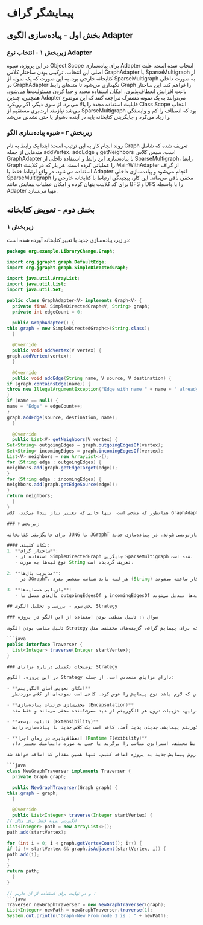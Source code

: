 # پیمایشگر گراف

## بخش اول - پیاده‌سازی الگوی Adapter

### زیربخش ۱ - انتخاب نوع Adapter

در این پروژه، شیوه Object Scope برای پیاده‌سازی Adapter انتخاب شده است. علت اصلی این انتخاب، ترکیبی بودن ساختار کلاس GraphAdapter با SparseMultigraph از کتابخانه خارجی بود. به این صورت که یک نمونه از SparseMultigraph به صورت داخلی در GraphAdapter نگهداری می‌شود تا متدهای رابط Graph را فراهم کند. این ساختار باعث افزایش انعطاف‌پذیری، امکان استفاده مجدد و جدا کردن مسئولیت‌ها می‌شود. همچنین، چندین Adapter می‌توانند به یک نمونه مشترک مراجعه کنند که این موضوع قابلیت استفاده مجدد را بالا می‌برد. از سوی دیگر، اگر رویکرد Class Scope انتخاب می‌شد نیازمند ارث‌بری مستقیم از SparseMultigraph بود که انعطاف را کم و وابستگی را زیاد می‌کرد و جایگزینی کتابخانه پایه در آینده دشوار یا حتی نشدنی می‌شد.

### زیربخش ۲ - شیوه پیاده‌سازی الگو

روند انجام کار به این ترتیب است: ابتدا یک رابط به نام Graph<V> تعریف شده که شامل متدهایی از جمله addVertex، addEdge و getNeighbors است. سپس کلاس GraphAdapter با پیاده‌سازی این رابط و استفاده داخلی از SparseMultigraph، رابط Graph را عملیاتی کرده است. هر بار که در کلاینت MainWithAdapter از گراف استفاده می‌شود، در واقع ارتباط فقط با Adapter انجام می‌شود و پیاده‌سازی داخلی SparseMultigraph مخفی باقی می‌ماند. این کار، پیچیدگی ارتباط با کتابخانه خارجی را برای کد کلاینت پنهان کرده و امکان عملیات پیمایش مانند BFS و DFS را با واسطه Adapter مهیا می‌سازد.

## بخش دوم - تعویض کتابخانه

### زیربخش ۱

در زیر، پیاده‌سازی جدید با تغییر کتابخانه آورده شده است:

```java
package org.example.LibraryChange.Graph;

import org.jgrapht.graph.DefaultEdge;
import org.jgrapht.graph.SimpleDirectedGraph;

import java.util.ArrayList;
import java.util.List;
import java.util.Set;

public class GraphAdapter<V> implements Graph<V> {
  private final SimpleDirectedGraph<V, String> graph;
  private int edgeCount = 0;

  public GraphAdapter() {
this.graph = new SimpleDirectedGraph<>(String.class);
  }

  @Override
  public void addVertex(V vertex) {
graph.addVertex(vertex);
  }

  @Override
  public void addEdge(String name, V source, V destination) {
if (graph.containsEdge(name)) {
throw new IllegalArgumentException("Edge with name " + name + " already exists");
}
if (name == null) {
name = "Edge" + edgeCount++;
}
graph.addEdge(source, destination, name);
  }

  @Override
  public List<V> getNeighbors(V vertex) {
Set<String> outgoingEdges = graph.outgoingEdgesOf(vertex);
Set<String> incomingEdges = graph.incomingEdgesOf(vertex);
List<V> neighbors = new ArrayList<>();
for (String edge : outgoingEdges) {
neighbors.add(graph.getEdgeTarget(edge));
}
for (String edge : incomingEdges) {
neighbors.add(graph.getEdgeSource(edge));
}
return neighbors;
  }
}
همانطور که مشخص است، تنها جایی که تغییر نیاز پیدا می‌کند، کلاس GraphAdapter است. نسخه جدید این کلاس از JGraphT استفاده می‌کند و همه عملکردهای لازم را در اختیار می‌گذارد. این رویکرد دقیقا هدف الگوی Adapter را محقق می‌کند.

### زیربخش ۲

برای جایگزینی کتابخانه JUNG با JGraphT لازم است داده‌ها و توابع متناظر به صورت سازگار بازنویسی شوند. در پیاده‌سازی جدید:

#### نکات کلیدی:
1. **ساختار گراف**:
   - استفاده از SimpleDirectedGraph جایگزین SparseMultigraph شده است.
   - نوع لبه‌ها به صورت String تعریف گردیده است.

2. **مدیریت یال‌ها**:
   - در JGraphT، هر لبه باید شناسه منحصر بفرد (String) داشته باشد؛ این نام‌ها یا دستی تعیین شده‌اند، یا به صورت خودکار ساخته می‌شوند.

3. **بازیابی همسایه‌ها**:
   - یال‌های متصل با outgoingEdgesOf و incomingEdgesOf استخراج و سپس به لیست همسایه‌ها تبدیل می‌شوند.

## بخش سوم - بررسی و تحلیل الگوی Strategy

### سوال ۱: دلیل منطقی بودن استفاده از این الگو در پروژه

دلیل مناسب بودن الگوی Strategy این است که برای پیمایش گراف، گزینه‌های مختلفی مثل DFS و BFS وجود دارد و ممکن است بعداً نیاز به افزودن روش‌های جدید باشد. داشتن یک interface مشترک، امکان تعریف کلاس‌های متفاوت برای هر الگوریتم پیمایش را فراهم می‌سازد. برای مثال، interface زیر تعریف می‌شود:

```java
public interface Traverser {
  List<Integer> traverse(Integer startVertex);
}

### توضیحات تکمیلی درباره مزایای Strategy

در این پروژه، الگوی Strategy دارای مزایای متعددی است، از جمله:

- **امکان تعویض آسان الگوریتم**  
  می‌توان بدون نیاز به تغییرات اساسی در ساختار برنامه، هر زمان که لازم باشد نوع پیمایش را عوض کرد. کافی است نمونه‌ای از کلاس موردنظر (مانند BFS یا DFS) ساخته و جایگزین نمونه قبلی شود.

- **مخفی‌سازی جزئیات پیاده‌سازی (Encapsulation)**  
  هر الگوریتم پیمایش به صورت جداگانه در کلاس مخصوص خود پیاده‌سازی می‌شود، و کاربر صرفاً با رابط مشترک کار می‌کند. بنابراین، جزییات درون هر الگوریتم از دید مصرف‌کننده مخفی می‌ماند و فقط متد `traverse` فراخوانی می‌شود.

- **قابلیت توسعه (Extensibility)**  
  اگر نیاز به افزودن الگوریتم پیمایشی جدیدی پدید آمد، کافی است یک کلاس جدید با پیاده‌سازی رابط Traverser اضافه شود. استفاده از آن نیز همانند سایر الگوریتم‌ها بدون تغییر ساختار پروژه امکان‌پذیر است.

- **انعطاف‌پذیری در زمان اجرا (Runtime Flexibility)**  
  انتخاب الگوریتم پیمایش در زمان اجرا امکان‌پذیر است و می‌توان با توجه به شرایط مختلف، استراتژی مناسب را برگزید یا حتی به صورت داینامیک تغییر داد.

برای نمونه، اگر بخواهیم یک روش پیمایش جدید به پروژه اضافه کنیم، تنها همین مقدار کد اضافه خواهد شد:

```java
class NewGraphTraverser implements Traverser {
  private Graph graph;

  public NewGraphTraverser(Graph graph) {
this.graph = graph;
  }

  @Override
  public List<Integer> traverse(Integer startVertex) {
// الگوریتم نمونه فقط برای مثال
List<Integer> path = new ArrayList<>();
path.add(startVertex);

for (int i = 0; i < graph.getVertexCount(); i++) {
if (i != startVertex && graph.isAdjacent(startVertex, i)) {
path.add(i);
}
}
return path;
  }
}

// و در نهایت برای استفاده از آن داریم :
```java
Traverser newGraphTraverser = new NewGraphTraverser(graph);
List<Integer> newPath = newGraphTraverser.traverse(1);
System.out.println("Graph-New From node 1 is : " + newPath);
```

